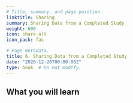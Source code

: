 ```yaml
---
# Title, summary, and page position.
linktitle: Sharing
summary: Sharing Data from a Completed Study
weight: 600
icon: share-alt
icon_pack: fas

# Page metadata.
title: 6. Sharing Data from a Completed Study
date: "2020-12-20T00:00:00Z"
type: book  # Do not modify.
---
```


## What you will learn